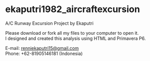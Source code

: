# ekaputri1982_aircraftexcursion
A/C Runway Excursion Project by Ekaputri


Please download or fork all my files to your computer to open it.</br>
I designed and created this analysis using HTML and Primavera P6.


E-mail: renniekaputri15@gmail.com </br>
Phone: +62-81905146181 (Indonesia)

